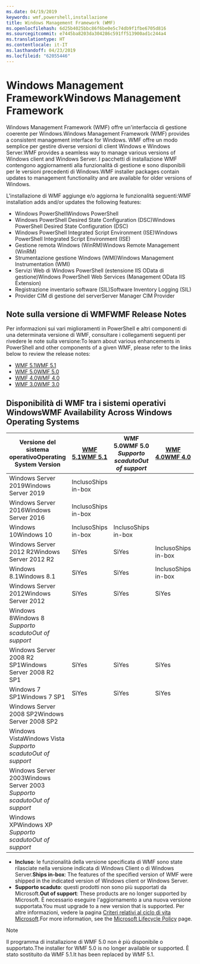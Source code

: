 ```yaml
---
ms.date: 04/19/2019
keywords: wmf,powershell,installazione
title: Windows Management Framework (WMF)
ms.openlocfilehash: 6d25b4025bbc86f6be0e5c74db9f1fbe6705d816
ms.sourcegitcommit: e7445ba8203da304286c591ff513900ad1c244a4
ms.translationtype: HT
ms.contentlocale: it-IT
ms.lasthandoff: 04/23/2019
ms.locfileid: "62055446"
---
```

# <a name="windows-management-framework"></a><span data-ttu-id="4a7d0-103">Windows Management Framework</span><span class="sxs-lookup"><span data-stu-id="4a7d0-103">Windows Management Framework</span></span>

<span data-ttu-id="4a7d0-104">Windows Management Framework (WMF) offre un'interfaccia di gestione coerente per Windows.</span><span class="sxs-lookup"><span data-stu-id="4a7d0-104">Windows Management Framework (WMF) provides a consistent management interface for Windows.</span></span> <span data-ttu-id="4a7d0-105">WMF offre un modo semplice per gestire diverse versioni di client Windows e Windows Server.</span><span class="sxs-lookup"><span data-stu-id="4a7d0-105">WMF provides a seamless way to manage various versions of Windows client and Windows Server.</span></span> <span data-ttu-id="4a7d0-106">I pacchetti di installazione WMF contengono aggiornamenti alla funzionalità di gestione e sono disponibili per le versioni precedenti di Windows.</span><span class="sxs-lookup"><span data-stu-id="4a7d0-106">WMF installer packages contain updates to management functionality and are available for older versions of Windows.</span></span>

<span data-ttu-id="4a7d0-107">L'installazione di WMF aggiunge e/o aggiorna le funzionalità seguenti:</span><span class="sxs-lookup"><span data-stu-id="4a7d0-107">WMF installation adds and/or updates the following features:</span></span>

- <span data-ttu-id="4a7d0-108">Windows PowerShell</span><span class="sxs-lookup"><span data-stu-id="4a7d0-108">Windows PowerShell</span></span>
- <span data-ttu-id="4a7d0-109">Windows PowerShell Desired State Configuration (DSC)</span><span class="sxs-lookup"><span data-stu-id="4a7d0-109">Windows PowerShell Desired State Configuration (DSC)</span></span>
- <span data-ttu-id="4a7d0-110">Windows PowerShell Integrated Script Environment (ISE)</span><span class="sxs-lookup"><span data-stu-id="4a7d0-110">Windows PowerShell Integrated Script Environment (ISE)</span></span>
- <span data-ttu-id="4a7d0-111">Gestione remota Windows (WinRM)</span><span class="sxs-lookup"><span data-stu-id="4a7d0-111">Windows Remote Management (WinRM)</span></span>
- <span data-ttu-id="4a7d0-112">Strumentazione gestione Windows (WMI)</span><span class="sxs-lookup"><span data-stu-id="4a7d0-112">Windows Management Instrumentation (WMI)</span></span>
- <span data-ttu-id="4a7d0-113">Servizi Web di Windows PowerShell (estensione IIS OData di gestione)</span><span class="sxs-lookup"><span data-stu-id="4a7d0-113">Windows PowerShell Web Services (Management OData IIS Extension)</span></span>
- <span data-ttu-id="4a7d0-114">Registrazione inventario software (SIL)</span><span class="sxs-lookup"><span data-stu-id="4a7d0-114">Software Inventory Logging (SIL)</span></span>
- <span data-ttu-id="4a7d0-115">Provider CIM di gestione del server</span><span class="sxs-lookup"><span data-stu-id="4a7d0-115">Server Manager CIM Provider</span></span>

## <a name="wmf-release-notes"></a><span data-ttu-id="4a7d0-116">Note sulla versione di WMF</span><span class="sxs-lookup"><span data-stu-id="4a7d0-116">WMF Release Notes</span></span>

<span data-ttu-id="4a7d0-117">Per informazioni sui vari miglioramenti in PowerShell e altri componenti di una determinata versione di WMF, consultare i collegamenti seguenti per rivedere le note sulla versione:</span><span class="sxs-lookup"><span data-stu-id="4a7d0-117">To learn about various enhancements in PowerShell and other components of a given WMF, please refer to the links below to review the release notes:</span></span>

- [<span data-ttu-id="4a7d0-118">WMF 5.1</span><span class="sxs-lookup"><span data-stu-id="4a7d0-118">WMF 5.1</span></span>](5.1/release-notes.md)
- [<span data-ttu-id="4a7d0-119">WMF 5.0</span><span class="sxs-lookup"><span data-stu-id="4a7d0-119">WMF 5.0</span></span>](5.0/releasenotes.md)
- [<span data-ttu-id="4a7d0-120">WMF 4.0</span><span class="sxs-lookup"><span data-stu-id="4a7d0-120">WMF 4.0</span></span>](https://download.microsoft.com/download/3/D/6/3D61D262-8549-4769-A660-230B67E15B25/Windows%20Management%20Framework%204%200%20Release%20Notes.docx)
- [<span data-ttu-id="4a7d0-121">WMF 3.0</span><span class="sxs-lookup"><span data-stu-id="4a7d0-121">WMF 3.0</span></span>](https://download.microsoft.com/download/E/7/6/E76850B8-DA6E-4FF5-8CCE-A24FC513FD16/WMF%203%20Release%20Notes.docx)

## <a name="wmf-availability-across-windows-operating-systems"></a><span data-ttu-id="4a7d0-122">Disponibilità di WMF tra i sistemi operativi Windows</span><span class="sxs-lookup"><span data-stu-id="4a7d0-122">WMF Availability Across Windows Operating Systems</span></span>

|        <span data-ttu-id="4a7d0-123">Versione del sistema operativo</span><span class="sxs-lookup"><span data-stu-id="4a7d0-123">Operating System Version</span></span>         | <span data-ttu-id="4a7d0-124">[WMF 5.1][]</span><span class="sxs-lookup"><span data-stu-id="4a7d0-124">[WMF 5.1][]</span></span>  | <span data-ttu-id="4a7d0-125">WMF 5.0</span><span class="sxs-lookup"><span data-stu-id="4a7d0-125">WMF 5.0</span></span><br><span data-ttu-id="4a7d0-126">*Supporto scaduto*</span><span class="sxs-lookup"><span data-stu-id="4a7d0-126">*Out of support*</span></span> | <span data-ttu-id="4a7d0-127">[WMF 4.0][]</span><span class="sxs-lookup"><span data-stu-id="4a7d0-127">[WMF 4.0][]</span></span>  | <span data-ttu-id="4a7d0-128">[WMF 3.0][]</span><span class="sxs-lookup"><span data-stu-id="4a7d0-128">[WMF 3.0][]</span></span>  | <span data-ttu-id="4a7d0-129">[WMF 2.0][]</span><span class="sxs-lookup"><span data-stu-id="4a7d0-129">[WMF 2.0][]</span></span>  |
| --------------------------------------- | ------------ | --------------------------- | ------------ | ------------ | ------------ |
| <span data-ttu-id="4a7d0-130">Windows Server 2019</span><span class="sxs-lookup"><span data-stu-id="4a7d0-130">Windows Server 2019</span></span>                     | <span data-ttu-id="4a7d0-131">Incluso</span><span class="sxs-lookup"><span data-stu-id="4a7d0-131">Ships in-box</span></span> |                             |              |              |              |
| <span data-ttu-id="4a7d0-132">Windows Server 2016</span><span class="sxs-lookup"><span data-stu-id="4a7d0-132">Windows Server 2016</span></span>                     | <span data-ttu-id="4a7d0-133">Incluso</span><span class="sxs-lookup"><span data-stu-id="4a7d0-133">Ships in-box</span></span> |                             |              |              |              |
| <span data-ttu-id="4a7d0-134">Windows 10</span><span class="sxs-lookup"><span data-stu-id="4a7d0-134">Windows 10</span></span>                              | <span data-ttu-id="4a7d0-135">Incluso</span><span class="sxs-lookup"><span data-stu-id="4a7d0-135">Ships in-box</span></span> | <span data-ttu-id="4a7d0-136">Incluso</span><span class="sxs-lookup"><span data-stu-id="4a7d0-136">Ships in-box</span></span>                |              |              |              |
| <span data-ttu-id="4a7d0-137">Windows Server 2012 R2</span><span class="sxs-lookup"><span data-stu-id="4a7d0-137">Windows Server 2012 R2</span></span>                  | <span data-ttu-id="4a7d0-138">Sì</span><span class="sxs-lookup"><span data-stu-id="4a7d0-138">Yes</span></span>          | <span data-ttu-id="4a7d0-139">Sì</span><span class="sxs-lookup"><span data-stu-id="4a7d0-139">Yes</span></span>                         | <span data-ttu-id="4a7d0-140">Incluso</span><span class="sxs-lookup"><span data-stu-id="4a7d0-140">Ships in-box</span></span> |              |              |
| <span data-ttu-id="4a7d0-141">Windows 8.1</span><span class="sxs-lookup"><span data-stu-id="4a7d0-141">Windows 8.1</span></span>                             | <span data-ttu-id="4a7d0-142">Sì</span><span class="sxs-lookup"><span data-stu-id="4a7d0-142">Yes</span></span>          | <span data-ttu-id="4a7d0-143">Sì</span><span class="sxs-lookup"><span data-stu-id="4a7d0-143">Yes</span></span>                         | <span data-ttu-id="4a7d0-144">Incluso</span><span class="sxs-lookup"><span data-stu-id="4a7d0-144">Ships in-box</span></span> |              |              |
| <span data-ttu-id="4a7d0-145">Windows Server 2012</span><span class="sxs-lookup"><span data-stu-id="4a7d0-145">Windows Server 2012</span></span>                     | <span data-ttu-id="4a7d0-146">Sì</span><span class="sxs-lookup"><span data-stu-id="4a7d0-146">Yes</span></span>          | <span data-ttu-id="4a7d0-147">Sì</span><span class="sxs-lookup"><span data-stu-id="4a7d0-147">Yes</span></span>                         | <span data-ttu-id="4a7d0-148">Sì</span><span class="sxs-lookup"><span data-stu-id="4a7d0-148">Yes</span></span>          | <span data-ttu-id="4a7d0-149">Incluso</span><span class="sxs-lookup"><span data-stu-id="4a7d0-149">Ships in-box</span></span> |              |
| <span data-ttu-id="4a7d0-150">Windows 8</span><span class="sxs-lookup"><span data-stu-id="4a7d0-150">Windows 8</span></span><br><span data-ttu-id="4a7d0-151">*Supporto scaduto*</span><span class="sxs-lookup"><span data-stu-id="4a7d0-151">*Out of support*</span></span>           |              |                             |              | <span data-ttu-id="4a7d0-152">Incluso</span><span class="sxs-lookup"><span data-stu-id="4a7d0-152">Ships in-box</span></span> |              |
| <span data-ttu-id="4a7d0-153">Windows Server 2008 R2 SP1</span><span class="sxs-lookup"><span data-stu-id="4a7d0-153">Windows Server 2008 R2 SP1</span></span>              | <span data-ttu-id="4a7d0-154">Sì</span><span class="sxs-lookup"><span data-stu-id="4a7d0-154">Yes</span></span>          | <span data-ttu-id="4a7d0-155">Sì</span><span class="sxs-lookup"><span data-stu-id="4a7d0-155">Yes</span></span>                         | <span data-ttu-id="4a7d0-156">Sì</span><span class="sxs-lookup"><span data-stu-id="4a7d0-156">Yes</span></span>          | <span data-ttu-id="4a7d0-157">Sì</span><span class="sxs-lookup"><span data-stu-id="4a7d0-157">Yes</span></span>          | <span data-ttu-id="4a7d0-158">Incluso</span><span class="sxs-lookup"><span data-stu-id="4a7d0-158">Ships in-box</span></span> |
| <span data-ttu-id="4a7d0-159">Windows 7 SP1</span><span class="sxs-lookup"><span data-stu-id="4a7d0-159">Windows 7 SP1</span></span>                           | <span data-ttu-id="4a7d0-160">Sì</span><span class="sxs-lookup"><span data-stu-id="4a7d0-160">Yes</span></span>          | <span data-ttu-id="4a7d0-161">Sì</span><span class="sxs-lookup"><span data-stu-id="4a7d0-161">Yes</span></span>                         | <span data-ttu-id="4a7d0-162">Sì</span><span class="sxs-lookup"><span data-stu-id="4a7d0-162">Yes</span></span>          | <span data-ttu-id="4a7d0-163">Sì</span><span class="sxs-lookup"><span data-stu-id="4a7d0-163">Yes</span></span>          | <span data-ttu-id="4a7d0-164">Incluso</span><span class="sxs-lookup"><span data-stu-id="4a7d0-164">Ships in-box</span></span> |
| <span data-ttu-id="4a7d0-165">Windows Server 2008 SP2</span><span class="sxs-lookup"><span data-stu-id="4a7d0-165">Windows Server 2008 SP2</span></span>                 |              |                             |              | <span data-ttu-id="4a7d0-166">Sì</span><span class="sxs-lookup"><span data-stu-id="4a7d0-166">Yes</span></span>          | <span data-ttu-id="4a7d0-167">Sì</span><span class="sxs-lookup"><span data-stu-id="4a7d0-167">Yes</span></span>          |
| <span data-ttu-id="4a7d0-168">Windows Vista</span><span class="sxs-lookup"><span data-stu-id="4a7d0-168">Windows Vista</span></span><br><span data-ttu-id="4a7d0-169">*Supporto scaduto*</span><span class="sxs-lookup"><span data-stu-id="4a7d0-169">*Out of support*</span></span>       |              |                             |              |              | <span data-ttu-id="4a7d0-170">Sì</span><span class="sxs-lookup"><span data-stu-id="4a7d0-170">Yes</span></span>          |
| <span data-ttu-id="4a7d0-171">Windows Server 2003</span><span class="sxs-lookup"><span data-stu-id="4a7d0-171">Windows Server 2003</span></span><br><span data-ttu-id="4a7d0-172">*Supporto scaduto*</span><span class="sxs-lookup"><span data-stu-id="4a7d0-172">*Out of support*</span></span> |              |                             |              |              | <span data-ttu-id="4a7d0-173">Sì</span><span class="sxs-lookup"><span data-stu-id="4a7d0-173">Yes</span></span>          |
| <span data-ttu-id="4a7d0-174">Windows XP</span><span class="sxs-lookup"><span data-stu-id="4a7d0-174">Windows XP</span></span><br><span data-ttu-id="4a7d0-175">*Supporto scaduto*</span><span class="sxs-lookup"><span data-stu-id="4a7d0-175">*Out of support*</span></span>          |              |                             |              | <span data-ttu-id="4a7d0-176">Sì</span><span class="sxs-lookup"><span data-stu-id="4a7d0-176">Yes</span></span>          | <span data-ttu-id="4a7d0-177">Sì</span><span class="sxs-lookup"><span data-stu-id="4a7d0-177">Yes</span></span>          |

- <span data-ttu-id="4a7d0-178">**Incluso**: le funzionalità della versione specificata di WMF sono state rilasciate nella versione indicata di Windows Client o di Windows Server.</span><span class="sxs-lookup"><span data-stu-id="4a7d0-178">**Ships in-box**: The features of the specified version of WMF were shipped in the indicated version of Windows client or Windows Server.</span></span>
- <span data-ttu-id="4a7d0-179">**Supporto scaduto**: questi prodotti non sono più supportati da Microsoft.</span><span class="sxs-lookup"><span data-stu-id="4a7d0-179">**Out of support**: These products are no longer supported by Microsoft.</span></span> <span data-ttu-id="4a7d0-180">È necessario eseguire l'aggiornamento a una nuova versione supportata.</span><span class="sxs-lookup"><span data-stu-id="4a7d0-180">You must upgrade to a new version that is supported.</span></span> <span data-ttu-id="4a7d0-181">Per altre informazioni, vedere la pagina [Criteri relativi al ciclo di vita Microsoft][].</span><span class="sxs-lookup"><span data-stu-id="4a7d0-181">For more information, see the [Microsoft Lifecycle Policy][] page.</span></span>

> [!NOTE]
> <span data-ttu-id="4a7d0-182">Il programma di installazione di WMF 5.0 non è più disponibile o supportato.</span><span class="sxs-lookup"><span data-stu-id="4a7d0-182">The installer for WMF 5.0 is no longer available or supported.</span></span> <span data-ttu-id="4a7d0-183">È stato sostituito da WMF 5.1.</span><span class="sxs-lookup"><span data-stu-id="4a7d0-183">It has been replaced by WMF 5.1.</span></span>

[Criteri relativi al ciclo di vita Microsoft]: https://support.microsoft.com/lifecycle
[Microsoft Lifecycle Policy]: https://support.microsoft.com/lifecycle
[WMF 5.1]: https://aka.ms/wmf51download
[WMF 4.0]: https://aka.ms/wmf4download
[WMF 3.0]: https://aka.ms/wmf3download
[WMF 2.0]: https://aka.ms/wmf2download
